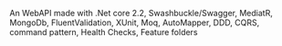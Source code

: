 An WebAPI made with .Net core 2.2, Swashbuckle/Swagger, MediatR, MongoDb, FluentValidation, XUnit, Moq, AutoMapper, DDD, CQRS,  command pattern, Health Checks, Feature folders